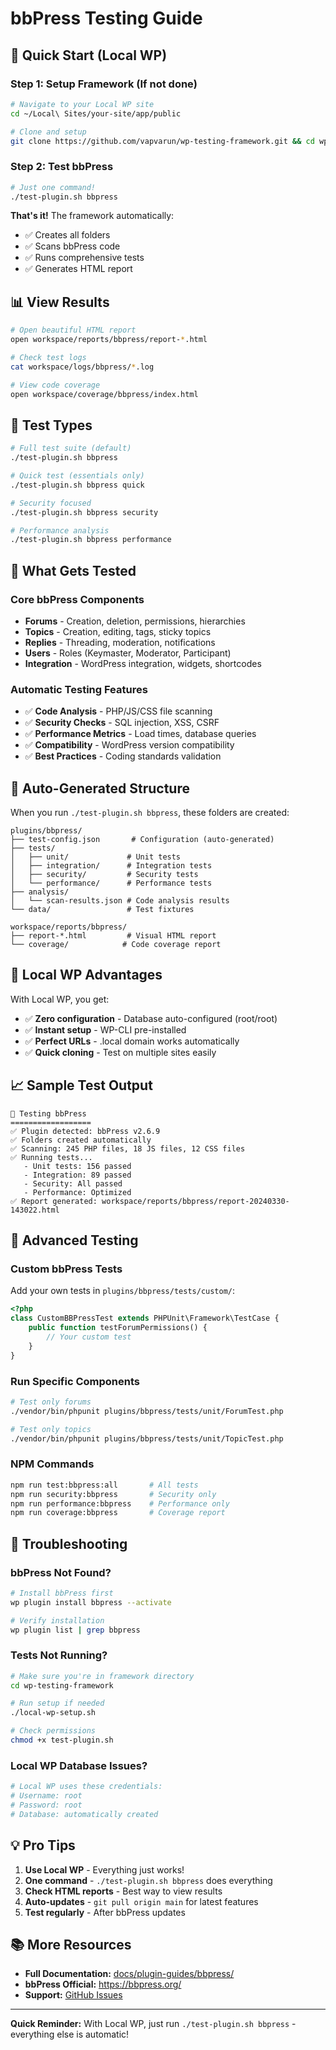 # bbPress Testing Guide

## 🚀 Quick Start (Local WP)

### Step 1: Setup Framework (If not done)
```bash
# Navigate to your Local WP site
cd ~/Local\ Sites/your-site/app/public

# Clone and setup
git clone https://github.com/vapvarun/wp-testing-framework.git && cd wp-testing-framework && ./local-wp-setup.sh
```

### Step 2: Test bbPress
```bash
# Just one command!
./test-plugin.sh bbpress
```

**That's it!** The framework automatically:
- ✅ Creates all folders
- ✅ Scans bbPress code
- ✅ Runs comprehensive tests
- ✅ Generates HTML report

## 📊 View Results

```bash
# Open beautiful HTML report
open workspace/reports/bbpress/report-*.html

# Check test logs
cat workspace/logs/bbpress/*.log

# View code coverage
open workspace/coverage/bbpress/index.html
```

## 🎯 Test Types

```bash
# Full test suite (default)
./test-plugin.sh bbpress

# Quick test (essentials only)
./test-plugin.sh bbpress quick

# Security focused
./test-plugin.sh bbpress security

# Performance analysis
./test-plugin.sh bbpress performance
```

## 🧪 What Gets Tested

### Core bbPress Components
- **Forums** - Creation, deletion, permissions, hierarchies
- **Topics** - Creation, editing, tags, sticky topics
- **Replies** - Threading, moderation, notifications
- **Users** - Roles (Keymaster, Moderator, Participant)
- **Integration** - WordPress integration, widgets, shortcodes

### Automatic Testing Features
- ✅ **Code Analysis** - PHP/JS/CSS file scanning
- ✅ **Security Checks** - SQL injection, XSS, CSRF
- ✅ **Performance Metrics** - Load times, database queries
- ✅ **Compatibility** - WordPress version compatibility
- ✅ **Best Practices** - Coding standards validation

## 📁 Auto-Generated Structure

When you run `./test-plugin.sh bbpress`, these folders are created:

```
plugins/bbpress/
├── test-config.json       # Configuration (auto-generated)
├── tests/
│   ├── unit/             # Unit tests
│   ├── integration/      # Integration tests
│   ├── security/         # Security tests
│   └── performance/      # Performance tests
├── analysis/
│   └── scan-results.json # Code analysis results
└── data/                 # Test fixtures

workspace/reports/bbpress/
├── report-*.html         # Visual HTML report
└── coverage/            # Code coverage report
```

## 🔧 Local WP Advantages

With Local WP, you get:
- ✅ **Zero configuration** - Database auto-configured (root/root)
- ✅ **Instant setup** - WP-CLI pre-installed
- ✅ **Perfect URLs** - .local domain works automatically
- ✅ **Quick cloning** - Test on multiple sites easily

## 📈 Sample Test Output

```
🚀 Testing bbPress
==================
✅ Plugin detected: bbPress v2.6.9
✅ Folders created automatically
✅ Scanning: 245 PHP files, 18 JS files, 12 CSS files
✅ Running tests...
   - Unit tests: 156 passed
   - Integration: 89 passed
   - Security: All passed
   - Performance: Optimized
✅ Report generated: workspace/reports/bbpress/report-20240330-143022.html
```

## 🎨 Advanced Testing

### Custom bbPress Tests
Add your own tests in `plugins/bbpress/tests/custom/`:

```php
<?php
class CustomBBPressTest extends PHPUnit\Framework\TestCase {
    public function testForumPermissions() {
        // Your custom test
    }
}
```

### Run Specific Components
```bash
# Test only forums
./vendor/bin/phpunit plugins/bbpress/tests/unit/ForumTest.php

# Test only topics
./vendor/bin/phpunit plugins/bbpress/tests/unit/TopicTest.php
```

### NPM Commands
```bash
npm run test:bbpress:all       # All tests
npm run security:bbpress       # Security only
npm run performance:bbpress    # Performance only
npm run coverage:bbpress       # Coverage report
```

## 🐛 Troubleshooting

### bbPress Not Found?
```bash
# Install bbPress first
wp plugin install bbpress --activate

# Verify installation
wp plugin list | grep bbpress
```

### Tests Not Running?
```bash
# Make sure you're in framework directory
cd wp-testing-framework

# Run setup if needed
./local-wp-setup.sh

# Check permissions
chmod +x test-plugin.sh
```

### Local WP Database Issues?
```bash
# Local WP uses these credentials:
# Username: root
# Password: root
# Database: automatically created
```

## 💡 Pro Tips

1. **Use Local WP** - Everything just works!
2. **One command** - `./test-plugin.sh bbpress` does everything
3. **Check HTML reports** - Best way to view results
4. **Auto-updates** - `git pull origin main` for latest features
5. **Test regularly** - After bbPress updates

## 📚 More Resources

- **Full Documentation:** [docs/plugin-guides/bbpress/](docs/plugin-guides/bbpress/)
- **bbPress Official:** https://bbpress.org/
- **Support:** [GitHub Issues](https://github.com/vapvarun/wp-testing-framework/issues)

---

**Quick Reminder:** With Local WP, just run `./test-plugin.sh bbpress` - everything else is automatic!